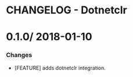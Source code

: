 # CHANGELOG - Dotnetclr

0.1.0/ 2018-01-10
==================

### Changes

* [FEATURE] adds dotnetclr integration.
